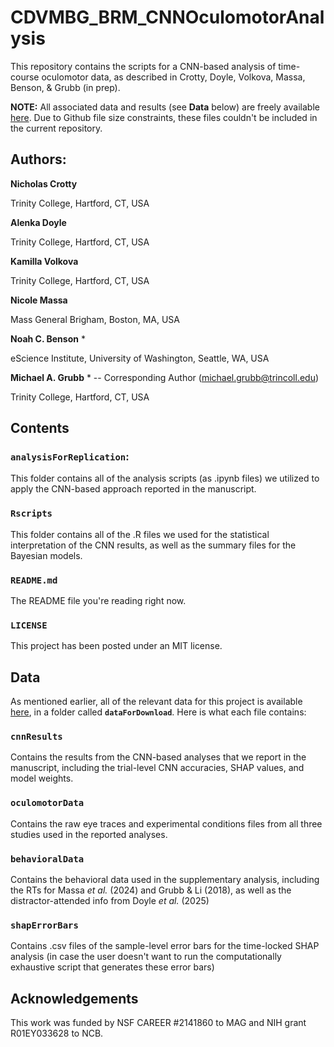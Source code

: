 # CDVMBG_BRM_CNNOculomotorAnalysis
This repository contains the scripts for a CNN-based analysis of time-course oculomotor data, as described in Crotty, Doyle, Volkova, Massa, Benson, &amp; Grubb (in prep).

**NOTE:** All associated data and results (see **Data** below) are freely available [here](https://www.dropbox.com/scl/fo/gk3dmvuezb0x2jpfuaz25/ADTFmr_LaAReYmQpPYjJO-s?rlkey=m7qz4nl04vohbbmgu6jt9ihlv&st=7wfcqtui&dl=0). Due to Github file size constraints, these files couldn't be included in the current repository.

## Authors:
**Nicholas Crotty**

Trinity College, Hartford, CT, USA


**Alenka Doyle**

Trinity College, Hartford, CT, USA

**Kamilla Volkova**

Trinity College, Hartford, CT, USA

**Nicole Massa**

Mass General Brigham, Boston, MA, USA

**Noah C. Benson** *

eScience Institute, University of Washington, Seattle, WA, USA

**Michael A. Grubb** * -- Corresponding Author (michael.grubb@trincoll.edu)

Trinity College, Hartford, CT, USA

## Contents
### ``analysisForReplication``: 
This folder contains all of the analysis scripts (as .ipynb files) we utilized to apply the CNN-based approach reported in the manuscript.


### ``Rscripts``
This folder contains all of the .R files we used for the statistical interpretation of the CNN results, as well as the summary files for the Bayesian models.

### ``README.md``
The README file you're reading right now.

### ``LICENSE``
This project has been posted under an MIT license. 

## Data
As mentioned earlier, all of the relevant data for this project is available [here](https://www.dropbox.com/scl/fo/gk3dmvuezb0x2jpfuaz25/ADTFmr_LaAReYmQpPYjJO-s?rlkey=m7qz4nl04vohbbmgu6jt9ihlv&st=7wfcqtui&dl=0), in a folder called **``dataForDownload``**. Here is what each file contains:

### ``cnnResults``
Contains the results from the CNN-based analyses that we report in the manuscript, including the trial-level CNN accuracies, SHAP values, and model weights.

### ``oculomotorData``
Contains the raw eye traces and experimental conditions files from all three studies used in the reported analyses.

### ``behavioralData``
Contains the behavioral data used in the supplementary analysis, including the RTs for Massa *et al.* (2024) and Grubb &amp; Li (2018), as well as the distractor-attended info from Doyle *et al.* (2025)

### ``shapErrorBars``
Contains .csv files of the sample-level error bars for the time-locked SHAP analysis (in case the user doesn't want to run the computationally exhaustive script that generates these error bars)

## Acknowledgements
This work was funded by NSF CAREER #2141860 to MAG and NIH grant R01EY033628 to NCB.
